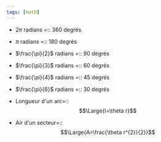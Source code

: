 ```yaml
---
tags: [math] 
---
```


- $2\pi$ radians =:: 360 degrés
<!--SR:!2023-10-09,36,290-->
- $\pi$ radians =:: 180 degrés
<!--SR:!2024-02-10,128,310-->
- $\frac{\pi}{2}$ radians =:: 90 degrés
<!--SR:!2023-10-17,14,270-->
- $\frac{\pi}{3}$ radians =:: 60 degrés
<!--SR:!2023-11-20,55,270-->
- $\frac{\pi}{4}$ radians =:: 45 degrés
<!--SR:!2023-10-14,15,250-->
- $\frac{\pi}{6}$ radians =:: 30 degrés
<!--SR:!2024-01-19,103,290-->

- Longueur d'un arc=::$$\Large{l=\theta r}$$
<!--SR:!2024-01-16,100,290-->
- Air d'un secteur=::$$\Large{A=\frac{\theta r^{2}}{2}}$$
<!--SR:!2023-11-01,28,270-->